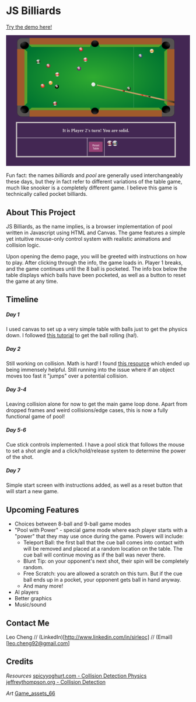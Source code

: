 # JS Billiards 

[Try the demo here!](https://cptleo92.github.io/JSBilliards/)

![Screenshot of demo](src/assets/images/screenshot.png)

Fun fact: the names *billiards* and *pool* are generally used interchangeably these days, but they in fact refer to different variations of the table game, much like snooker is a completely different game. I believe this game is technically called pocket billiards.

## About This Project
JS Billiards, as the name implies, is a browser implementation of pool written in Javascript using HTML and Canvas. The game features a simple yet intuitive mouse-only control system with realistic animations and collision logic.

Upon opening the demo page, you will be greeted with instructions on how to play. After clicking through the info, the game loads in. Player 1 breaks, and the game continues until the 8 ball is pocketed. The info box below the table displays which balls have been pocketed, as well as a button to reset the game at any time. 

## Timeline
##### Day 1
I used canvas to set up a very simple table with balls just to get the physics down. I followed [this tutorial](https://spicyyoghurt.com/tutorials/html5-javascript-game-development/collision-detection-physics) to get the ball rolling (ha!). 

##### Day 2
Still working on collision. Math is hard! I found [this resource](http://www.jeffreythompson.org/collision-detection/table_of_contents.php) which ended up being immensely helpful. Still running into the issue where if an object moves too fast it "jumps" over a potential collision. 

##### Day 3-4
Leaving collision alone for now to get the main game loop done. Apart from dropped frames and weird collisions/edge cases, this is now a fully functional game of pool! 

##### Day 5-6
Cue stick controls implemented. I have a pool stick that follows the mouse to set a shot angle and a click/hold/release system to determine the power of the shot. 

##### Day 7
Simple start screen with instructions added, as well as a reset button that will start a new game. 

## Upcoming Features
* Choices between 8-ball and 9-ball game modes
* "Pool with Power" - special game mode where each player starts with a "power" that they may use once during the game. Powers will include:
  * Teleport Ball: the first ball that the cue ball comes into contact with will be removed and placed at a random location on the table. The cue ball will continue moving as if the ball was never there.
  * Blunt Tip: on your opponent's next shot, their spin will be completely random.
  * Free Scratch: you are allowed a scratch on this turn. But if the cue ball ends up in a pocket, your opponent gets ball in hand anyway.
  * And many more!
* AI players
* Better graphics 
* Music/sound

## Contact Me
Leo Cheng // (LinkedIn)[http://www.linkedin.com/in/sirleoc] // (Email)[leo.cheng92@gmail.com]

## Credits
*Resources*
[spicyyoghurt.com - Collision Detection Physics](https://spicyyoghurt.com/tutorials/html5-javascript-game-development/collision-detection-physics)
[jeffreythompson.org - Collision Detection](http://www.jeffreythompson.org/collision-detection/table_of_contents.php)

*Art*
[Game_assets_66](https://opengameart.org/content/8-ball-pool-assets)